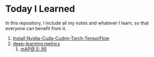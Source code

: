 # Today I Learned
In this repository, I include all my notes and whatever I learn, so that everyone can benefit from it. 

1. [Install Nvidia-Cuda-Cudnn-Torch-TensorFlow](https://github.com/pooya-mohammadi/today-i-learned/blob/main/cuda-gpu-torch-tensorflow/Readme.md)
2. [deep-learning metrics](https://github.com/pooya-mohammadi/today-i-learned/blob/main/deep-learning-metrics/Readme.md)
   1. [mAP@.5:.95](https://github.com/pooya-mohammadi/today-i-learned/tree/main/deep-learning-metrics#map595)


